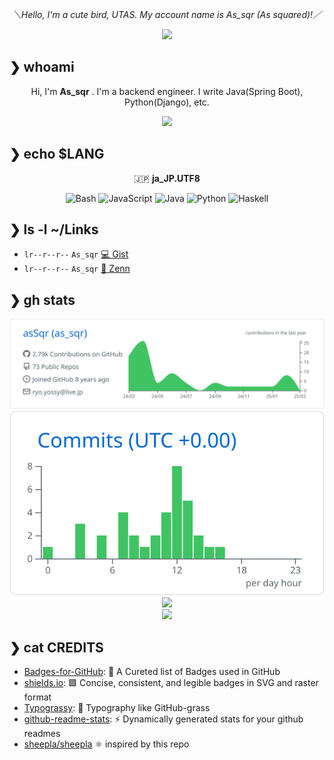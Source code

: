 <div align="center">

*＼Hello, I'm a cute bird, UTAS. My account name is As_sqr (As squared)!／*

</div>

<div align="center">
        <img src="https://avatars.githubusercontent.com/u/25929935?v=4" width="20%">
</div>

## ❯ whoami

<div align="center">

Hi, I'm **As_sqr** . I'm a backend engineer. I write Java(Spring Boot), Python(Django), etc.

</div>

<div align="center">
<img src="https://typograssy.deno.dev/api?text=Software%20Developer&l1=6cc644&l2=6cc644&l3=6cc644&l4=fdb933&frame=7986cb&speed=100" />
</div>

## ❯ echo $LANG


<div align="center">

🇯🇵  **ja_JP.UTF8**

![Bash](https://img.shields.io/badge/Bash-444444?style=flat-square&logo=gnu-bash&logoColor=white)
![JavaScript](https://img.shields.io/badge/JavaScript-666666?style=flat-square&logo=javascript&logoColor=white)
![Java](https://img.shields.io/badge/Java-239120?style=flat-square&logo=java&logoColor=white)
![Python](https://img.shields.io/badge/Python-377bAB?style=flat-square&logo=python&logoColor=white)
![Haskell](https://img.shields.io/badge/Haskell-5d2d91?style=flat-square&logo=haskell&logoColor=white)

</div>

## ❯ ls -l ~/Links

- `lr--r--r--` `As_sqr` [💻 Gist](https://gist.github.com/asSqr)
- `lr--r--r--` `As_sqr` [📝 Zenn](https://zenn.dev/utas_sqr)

## ❯ gh stats

<div align="center">
  <img width="812px" src="https://raw.githubusercontent.com/asSqr/asSqr/master/profile-summary-card-output/github/0-profile-details.svg" />
</div>
<div align="center">
  <img width="812px" src="https://raw.githubusercontent.com/asSqr/asSqr/master/profile-summary-card-output/github/4-productive-time.svg" />
</div>
<div align="center">
  <img height="170px" src="https://github-readme-stats.vercel.app/api?username=asSqr&count_private=true&show_icons=true" />
</div>
<div align="center">
  <img height="170px" src="https://github-readme-stats.vercel.app/api/top-langs/?username=asSqr&layout=compact&show_icons=true" />
</div>


## ❯ cat CREDITS

- [Badges-for-GitHub](https://github.com/Envoy-VC/Badges-for-GitHub): 📛 A Cureted list of Badges used in GitHub
- [shields.io](https://github.com/badges/shields): 🟩 Concise, consistent, and legible badges in SVG and raster format 
- [Typograssy](https://github.com/kawarimidoll/typograssy): 🌿 Typography like GitHub-grass 
- [github-readme-stats](https://github.com/anuraghazra/github-readme-stats): ⚡ Dynamically generated stats for your github readmes 
- [sheepla/sheepla](https://github.com/sheepla/sheepla) ⚛️ inspired by this repo
